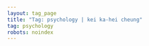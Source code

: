 ```yaml
---
layout: tag_page
title: "Tag: psychology | kei ka-hei cheung"
tag: psychology
robots: noindex
---
```

